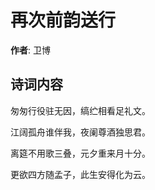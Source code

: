 # 再次前韵送行

**作者**: 卫博

## 诗词内容

匆匆行役驻无因，缟纻相看足礼文。

江阔孤舟谁伴我，夜阑尊酒独思君。

离筵不用歌三叠，元夕重来月十分。

更欲四方随孟子，此生安得化为云。

